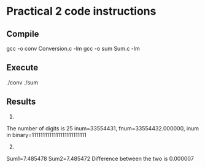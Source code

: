 # Practical 2 code instructions
## Compile

gcc -o conv Conversion.c -lm
gcc -o sum Sum.c -lm

## Execute

./conv
./sum

## Results

1.
The number of digits is 25
inum=33554431,  fnum=33554432.000000, inum in binary=1111111111111111111111111

2.

 Sum1=7.485478
 Sum2=7.485472
 Difference between the two is 0.000007

